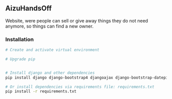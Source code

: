 ## AizuHandsOff 
Website, were people can sell or give away things they do not need anymore, so things can find a new owner.
### Installation
```bash
# Create and activate virtual environment

# Upgrade pip


# Install django and other dependencies
pip install django django-bootstrap4 djangoajax django-bootstrap-datepicker-plus

# Or install dependencies via requirements file: requirements.txt
pip install -r requirements.txt
```

